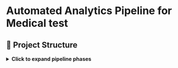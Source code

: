 # **Automated Analytics Pipeline for Medical test**

## 📁 Project Structure

<details>
<summary><strong>Click to expand pipeline phases</strong></summary>

**🛠️ Creation of Public version is in process** 
🚀 Original version (1st step) was launched on March 2025, tested and works properly

---

### **3-step-process-pipeline**

 [`1_doc-automation`](https://github.com/gnrtd/medical_assistance_public/tree/1_doc-automation)
 [`2_archive-to-csv`](https://github.com/gnrtd/medical_assistance_public/tree/2_archive-to-csv)
 [`3_analytics-insights`](https://github.com/gnrtd/medical_assistance_public/tree/3_analytics-insights)

### 📁 Repository Structure

- `visuals/` – infographics, interface mockups
- `docs/` -  project documentation including branch-specific READMEs
  
### 📄 Detailed Documentation

- `1_doc-automation` [Automation: Word & Email Templates. Power Shell, Task Scheduler, App Script](docs/README_1_doc-automation.md)
- `2_archive-to-csv` [ETL: Archive to CSV. SQL, Python](docs/README_2_archive-to-csv.md)
- `3_analytics-insights` [Analytics & Dashboards. Tableau](docs/README_3_analytics-insights.md)

---

###  [`1_doc-automation`](https://github.com/gnrtd/medical_assistance_public/tree/1_doc-automation)
- Automates daily generation of Word report templates using 6 different schedules a month.  
- Includes dynamic folder creation, templating, and 📧 email draft scheduling via PowerShell and Google Apps Script.

---

###  [`2_archive-to-csv`](https://github.com/gnrtd/medical_assistance_public/tree/2_archive-to-csv)
- Parses and cleans archived report files 📂.  
- Extracts data and normalizes it into CSV for SQL/Excel pipelines.

---

###  [`3_analytics-insights`](https://github.com/gnrtd/medical_assistance_public/tree/3_analytics-insights)
- Visualizes trends using Tableau 📈.  
- Analyzes office workloads and gives other essential insights.

---

🔐 Disclaimer All names, schedules, and content are synthetic. This branch is designed strictly for portfolio demonstration and technical evaluation purposes.

</details>




